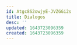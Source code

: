 ```yaml
---
id: Atgc8S2owjyE-JVZGGi2s
title: Dialogos
desc: ''
updated: 1643723096359
created: 1643723096359
---
```


